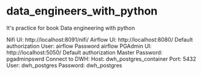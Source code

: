 # data_engineers_with_python
It's practice for book  Data engineering with python

Nifi
UI: http://localhost:8091/nifi/
Airflow
UI: http://localhost:8080/
Default authorization
User: airflow
Password airflow
PGAdmin
UI: http://localhost:5050/
Default authorization
Master Password: pgadminpswrd
Connect to DWH:
Host: dwh_postgres_container
Port: 5432
User: dwh_postgres
Password: dwh_postgres